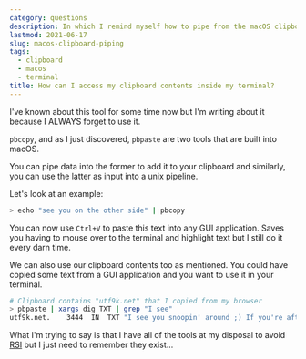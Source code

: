 ```yaml
---
category: questions
description: In which I remind myself how to pipe from the macOS clipboard into terminal applications
lastmod: 2021-06-17
slug: macos-clipboard-piping
tags:
  - clipboard
  - macos
  - terminal
title: How can I access my clipboard contents inside my terminal?
---
```

I've known about this tool for some time now but I'm writing about it because I ALWAYS forget to use it.

`pbcopy`, and as I just discovered, `pbpaste` are two tools that are built into macOS.

You can pipe data into the former to add it to your clipboard and similarly, you can use the latter as input into a unix pipeline.

Let's look at an example:

```bash
> echo "see you on the other side" | pbcopy
```

You can now use `Ctrl+V` to paste this text into any GUI application. Saves you having to mouse over to the terminal and highlight text but I still do it every darn time.

We can also use our clipboard contents too as mentioned. You could have copied some text from a GUI application and you want to use it in your terminal.

```bash
# Clipboard contains "utf9k.net" that I copied from my browser
> pbpaste | xargs dig TXT | grep "I see"
utf9k.net.    3444  IN  TXT "I see you snoopin' around ;) If you're after something, you can feel fr\010ee to email me at marcus@utf9k.net"
```

What I'm trying to say is that I have all of the tools at my disposal to avoid [RSI](https://en.wikipedia.org/wiki/Repetitive_strain_injury) but I just need to remember they exist...

